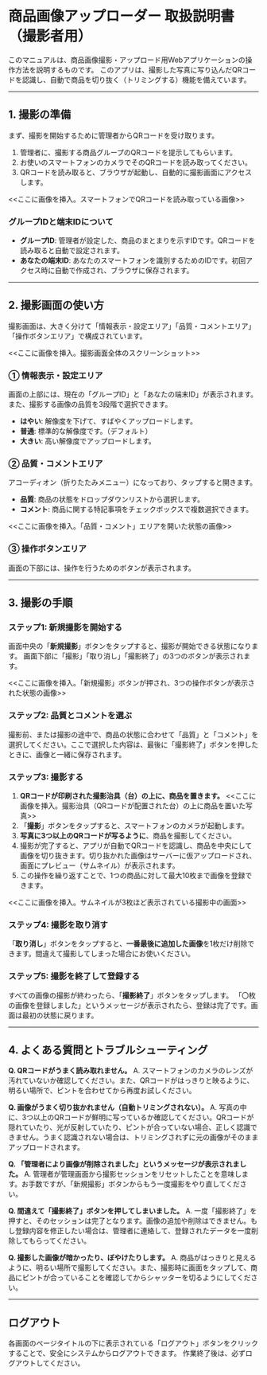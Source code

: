 # 商品画像アップローダー 取扱説明書（撮影者用）

このマニュアルは、商品画像撮影・アップロード用Webアプリケーションの操作方法を説明するものです。
このアプリは、撮影した写真に写り込んだQRコードを認識し、自動で商品を切り抜く（トリミングする）機能を備えています。

---

## 1. 撮影の準備

まず、撮影を開始するために管理者からQRコードを受け取ります。

1.  管理者に、撮影する商品グループのQRコードを提示してもらいます。
2.  お使いのスマートフォンのカメラでそのQRコードを読み取ってください。
3.  QRコードを読み取ると、ブラウザが起動し、自動的に撮影画面にアクセスします。

<<ここに画像を挿入。スマートフォンでQRコードを読み取っている画像>>

### グループIDと端末IDについて

*   **グループID**: 管理者が設定した、商品のまとまりを示すIDです。QRコードを読み取ると自動で設定されます。
*   **あなたの端末ID**: あなたのスマートフォンを識別するためのIDです。初回アクセス時に自動で作成され、ブラウザに保存されます。

---

## 2. 撮影画面の使い方

撮影画面は、大きく分けて「情報表示・設定エリア」「品質・コメントエリア」「操作ボタンエリア」で構成されています。

<<ここに画像を挿入。撮影画面全体のスクリーンショット>>

### ① 情報表示・設定エリア
画面の上部には、現在の「グループID」と「あなたの端末ID」が表示されます。
また、撮影する画像の品質を3段階で選択できます。

*   **はやい**: 解像度を下げて、すばやくアップロードします。
*   **普通**: 標準的な解像度です。（デフォルト）
*   **大きい**: 高い解像度でアップロードします。

### ② 品質・コメントエリア
アコーディオン（折りたたみメニュー）になっており、タップすると開きます。
*   **品質**: 商品の状態をドロップダウンリストから選択します。
*   **コメント**: 商品に関する特記事項をチェックボックスで複数選択できます。

<<ここに画像を挿入。「品質・コメント」エリアを開いた状態の画像>>

### ③ 操作ボタンエリア
画面の下部には、操作を行うためのボタンが表示されます。

---

## 3. 撮影の手順

### ステップ1: 新規撮影を開始する

画面中央の「**新規撮影**」ボタンをタップすると、撮影が開始できる状態になります。
画面下部に「撮影」「取り消し」「撮影終了」の3つのボタンが表示されます。

<<ここに画像を挿入。「新規撮影」ボタンが押され、3つの操作ボタンが表示された状態の画像>>

### ステップ2: 品質とコメントを選ぶ

撮影前、または撮影の途中で、商品の状態に合わせて「品質」と「コメント」を選択してください。ここで選択した内容は、最後に「撮影終了」ボタンを押したときに、画像と一緒に保存されます。

### ステップ3: 撮影する

1.  **QRコードが印刷された撮影治具（台）の上に、商品を置きます。**
    <<ここに画像を挿入。撮影治具（QRコードが配置された台）の上に商品を置いた写真>>
2.  「**撮影**」ボタンをタップすると、スマートフォンのカメラが起動します。
3.  **写真に3つ以上のQRコードが写るように**、商品を撮影してください。
4.  撮影が完了すると、アプリが自動でQRコードを認識し、商品を中央にして画像を切り抜きます。切り抜かれた画像はサーバーに仮アップロードされ、画面にプレビュー（サムネイル）が表示されます。
5.  この操作を繰り返すことで、1つの商品に対して最大10枚まで画像を登録できます。

<<ここに画像を挿入。サムネイルが3枚ほど表示されている撮影中の画面>>

### ステップ4: 撮影を取り消す

「**取り消し**」ボタンをタップすると、**一番最後に追加した画像**を1枚だけ削除できます。間違えて撮影してしまった場合にお使いください。

### ステップ5: 撮影を終了して登録する

すべての画像の撮影が終わったら、「**撮影終了**」ボタンをタップします。
「〇枚の画像を登録しました」というメッセージが表示されたら、登録は完了です。画面は最初の状態に戻ります。

---

## 4. よくある質問とトラブルシューティング

**Q. QRコードがうまく読み取れません。**
A. スマートフォンのカメラのレンズが汚れていないか確認してください。また、QRコードがはっきりと映るように、明るい場所で、ピントを合わせてから再度お試しください。

**Q. 画像がうまく切り抜かれません（自動トリミングされない）。**
A. 写真の中に、3つ以上のQRコードが鮮明に写っているか確認してください。QRコードが隠れていたり、光が反射していたり、ピントが合っていない場合、正しく認識できません。うまく認識されない場合は、トリミングされずに元の画像がそのままアップロードされます。

**Q. 「管理者により画像が削除されました」というメッセージが表示されました。**
A. 管理者が管理画面から撮影セッションをリセットしたことを意味します。お手数ですが、「新規撮影」ボタンからもう一度撮影をやり直してください。

**Q. 間違えて「撮影終了」ボタンを押してしまいました。**
A. 一度「撮影終了」を押すと、そのセッションは完了となります。画像の追加や削除はできません。もし登録内容を修正したい場合は、管理者に連絡して、登録されたデータを一度削除してもらってください。

**Q. 撮影した画像が暗かったり、ぼやけたりします。**
A. 商品がはっきりと見えるように、明るい場所で撮影してください。また、撮影時に画面をタップして、商品にピントが合っていることを確認してからシャッターを切るようにしてください。

---

## ログアウト

各画面のページタイトルの下に表示されている「ログアウト」ボタンをクリックすることで、安全にシステムからログアウトできます。
作業終了後は、必ずログアウトしてください。